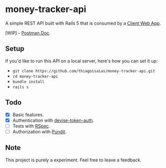 # money-tracker-api

A simple REST API built with Rails 5 that is consumed by a [Client Web App](/link-to-money-tracker-web/).

[WIP] - [Postman Doc](https://documenter.getpostman.com/view/1564181/RW1bky24).

## Setup
If you'd like to run this API on a local server, here's how you can set it up:

* `git clone https://github.com/thiagoisaias/money-tracker-api.git`
* `cd money-tracker-api`
* `bundle install`
* `rails s`

## Todo
- [x] Basic features.
- [x] Authentication with [devise-token-auth](https://github.com/lynndylanhurley/devise_token_auth).
- [ ] Tests with [RSpec](https://github.com/rspec/rspec-rails).
- [ ] Authorization with [Pundit](https://github.com/varvet/pundit).

## Note

This project is purely a experiment. Feel free to leave a feedback.
